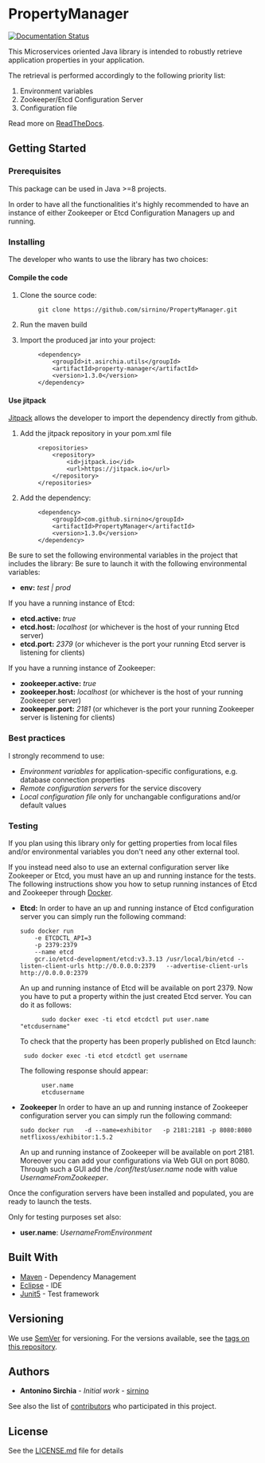 

# PropertyManager

[![Documentation Status](https://readthedocs.org/projects/propertymanager/badge/?version=latest)](https://propertymanager.readthedocs.io/en/latest/?badge=latest)

This Microservices oriented Java library is intended to robustly retrieve application properties in your application.

The retrieval is performed accordingly to the following priority list:
1. Environment variables
2. Zookeeper/Etcd Configuration Server
3. Configuration file

Read more on [ReadTheDocs](https://propertymanager.readthedocs.io).

## Getting Started

### Prerequisites

This package can be used in Java >=8 projects.

In order to have all the functionalities it's highly recommended to have an instance of either Zookeeper or Etcd Configuration Managers up and running.

### Installing

The developer who wants to use the library has two choices:

#### Compile the code

1) Clone the source code: 

    		git clone https://github.com/sirnino/PropertyManager.git

2) Run the maven build

3) Import the produced jar into your project:

		    <dependency>
			    <groupId>it.asirchia.utils</groupId>
			    <artifactId>property-manager</artifactId>
			    <version>1.3.0</version>
		    </dependency>
    
#### Use jitpack
[Jitpack](https://jitpack.io) allows the developer to import the dependency directly from github.

1) Add the jitpack repository in your pom.xml file

			<repositories>
				<repository>
					<id>jitpack.io</id>
					<url>https://jitpack.io</url>
				</repository>
			</repositories>
	
2) Add the dependency:

			<dependency>
				<groupId>com.github.sirnino</groupId>
				<artifactId>PropertyManager</artifactId>
				<version>1.3.0</version>
			</dependency>

Be sure to set the following environmental variables in the project that includes the library:
Be sure to launch it with the following environmental variables:
* **env:** *test | prod*

If you have a running instance of Etcd:
* **etcd.active:** *true*
* **etcd.host:** *localhost* (or whichever is the host of your running Etcd server)
* **etcd.port:** *2379*  (or whichever is the port your running Etcd server is listening for clients)

If you have a running instance of Zookeeper:
* **zookeeper.active:** *true*
* **zookeeper.host:** *localhost* (or whichever is the host of your running Zookeeper server)
* **zookeeper.port:** *2181* (or whichever is the port  your running Zookeeper server is listening for clients)

### Best practices

I strongly recommend to use:
* *Environment variables* for application-specific configurations, e.g. database connection properties
* *Remote configuration servers* for the service discovery
* *Local configuration file* only for unchangable configurations and/or default values

### Testing

If you plan using this library only for getting properties from local files and/or environmental variables you don't need any other external tool.

If you instead need also to use an external configuration server like Zookeeper or Etcd, you must have an up and running instance for the tests.
The following instructions show you how to setup running instances of Etcd and Zookeeper through [Docker](https://www.docker.com/).

* **Etcd:**
In order to have an up and running instance of Etcd configuration server you can simply run the following command:

      sudo docker run 
          -e ETCDCTL_API=3  
          -p 2379:2379 
          --name etcd  
          gcr.io/etcd-development/etcd:v3.3.13 /usr/local/bin/etcd --listen-client-urls http://0.0.0.0:2379   --advertise-client-urls http://0.0.0.0:2379

  An up and running instance of Etcd will be available on port 2379.
Now you have to put a property within the just created Etcd server. You can do it as follows:
			
			sudo docker exec -ti etcd etcdctl put user.name "etcdusername"

  To check that the property has been properly published on Etcd launch:
			
       sudo docker exec -ti etcd etcdctl get username

  The following response should appear:
		
			user.name
			etcdusername

* **Zookeeper**
In order to have an up and running instance of Zookeeper configuration server you can simply run the following command:

      sudo docker run   -d --name=exhibitor   -p 2181:2181 -p 8080:8080   netflixoss/exhibitor:1.5.2

  An up and running instance of Zookeeper will be available on port 2181.
  Moreover you can add your configurations via Web GUI on port 8080. Through such a GUI add the */conf/test/user.name* node with value *UsernameFromZookeeper*.

Once the configuration servers have been installed and populated, you are ready to launch the tests.

Only for testing purposes set also:
* **user.name**: *UsernameFromEnvironment*

## Built With

* [Maven](https://maven.apache.org/) - Dependency Management
* [Eclipse](https://www.eclipse.org/) -  IDE
* [Junit5](https://junit.org/junit5/) - Test framework

## Versioning

We use [SemVer](http://semver.org/) for versioning. For the versions available, see the [tags on this repository](https://github.com/sirnino/PropertyManager/tags). 

## Authors

* **Antonino Sirchia** - *Initial work* - [sirnino](https://github.com/sirnino)

See also the list of [contributors](https://github.com/sirnino/PropertyManager/contributors) who participated in this project.

## License

See the [LICENSE.md](LICENSE.md) file for details
